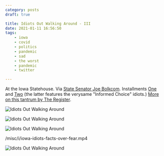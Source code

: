 ```yaml
---
category: posts
draft: true

title: Idiots Out Walking Around - III
date: 2021-01-11 16:56:50
tags:
    - iowa
    - covid
    - politics
    - pandemic
    - sad
    - the worst
    - pandemic
    - twitter

---
```


At the Iowa Statehouse. Via [State Senator Joe Bolkcom](https://twitter.com/JoeBolkcom/status/1348654950121926656). Installments [One](/links/30760c28e27853faa60ed75bfe6c4d62) and [Two](/posts/306344cbbd2350b7a1bea53e93dd3480) (the latter features the verysame "Informed Choice" idiots.) [More on this tantrum by The Register](https://www.desmoinesregister.com/story/news/politics/2021/01/11/covid-19-in-iowa-legislature-hundreds-protest-mask-order-state-capitol/6624209002/).

![Idiots Out Walking Around](/misc/i/iowa-idiots-1.jpeg)

![Idiots Out Walking Around](/misc/i/iowa-idiots-2.jpeg)

![Idiots Out Walking Around](/misc/i/iowa-idiots-3.jpeg)

/misc/i/iowa-idiots-facts-over-fear.mp4

![Idiots Out Walking Around](/misc/f/freedom-cart.png)
